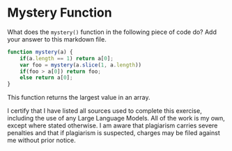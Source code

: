 # Mystery Function

What does the `mystery()` function in the following piece of code do? Add your
answer to this markdown file.

```javascript
function mystery(a) {
    if(a.length == 1) return a[0];
    var foo = mystery(a.slice(1, a.length))
    if(foo > a[0]) return foo;
    else return a[0];
}
```
This function returns the largest value in an array.

I certify that I have listed all sources used to complete this exercise, including the use of any Large Language Models.  All of the work is my own, except where stated otherwise.  I am aware that plagiarism carries severe penalties and that if plagiarism is suspected, charges may be filed against me without prior notice.
